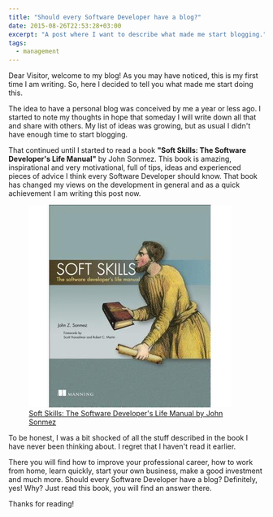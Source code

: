 ```yaml
---
title: "Should every Software Developer have a blog?"
date: 2015-08-26T22:53:28+03:00
excerpt: "A post where I want to describe what made me start blogging."
tags:
  - management
---
```


Dear Visitor, welcome to my blog! As you may have noticed, this is my first time I am writing. So, here I decided to tell you what made me start doing this.

The idea to have a personal blog was conceived by me a year or less ago. I started to note my thoughts in hope that someday I will write down all that and share with others. My list of ideas was growing, but as usual I didn't have enough time to start blogging.

That continued until I started to read a book **"Soft Skills: The Software Developer's Life Manual"** by John Sonmez. This book is amazing, inspirational and very motivational, full of tips, ideas and experienced pieces of advice I think every Software Developer should know. That book has changed my views on the development in general and as a quick achievement I am writing this post now.

<figure>
  <img src="/images/should-every-software-developer-have-a-blog-1.jpg" alt="cover">
  <figcaption>
    <a href="http://www.amazon.com/gp/product/1617292397/ref=as_li_tl?ie=UTF8&camp=1789&creative=390957&creativeASIN=1617292397&linkCode=as2&tag=makithecompsi-20&linkId=SCOXESIAFBLHJ7XU">Soft Skills: The Software Developer's Life Manual by John Sonmez</a>
  </figcaption>
</figure>

To be honest, I was a bit shocked of all the stuff described in the book I have never been thinking about. I regret that I haven't read it earlier.

There you will find how to improve your professional career, how to work from home, learn quickly, start your own business, make a good investment and much more. Should every Software Developer have a blog? Definitely, yes! Why? Just read this book, you will find an answer there.

Thanks for reading!

